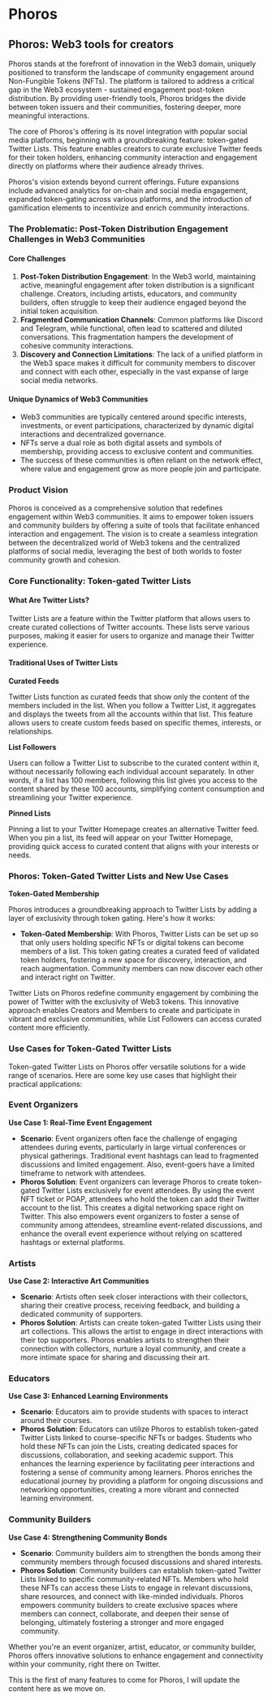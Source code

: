 # Phoros

## **Phoros: Web3 tools for creators**



Phoros stands at the forefront of innovation in the Web3 domain, uniquely positioned to transform the landscape of community engagement around Non-Fungible Tokens (NFTs). The platform is tailored to address a critical gap in the Web3 ecosystem - sustained engagement post-token distribution. By providing user-friendly tools, Phoros bridges the divide between token issuers and their communities, fostering deeper, more meaningful interactions.

The core of Phoros's offering is its novel integration with popular social media platforms, beginning with a groundbreaking feature: token-gated Twitter Lists. This feature enables creators to curate exclusive Twitter feeds for their token holders, enhancing community interaction and engagement directly on platforms where their audience already thrives.

Phoros's vision extends beyond current offerings. Future expansions include advanced analytics for on-chain and social media engagement, expanded token-gating across various platforms, and the introduction of gamification elements to incentivize and enrich community interactions.

### **The Problematic: Post-Token Distribution Engagement Challenges in Web3 Communities**

#### **Core Challenges**

1. **Post-Token Distribution Engagement**: In the Web3 world, maintaining active, meaningful engagement after token distribution is a significant challenge. Creators, including artists, educators, and community builders, often struggle to keep their audience engaged beyond the initial token acquisition.
2. **Fragmented Communication Channels**: Common platforms like Discord and Telegram, while functional, often lead to scattered and diluted conversations. This fragmentation hampers the development of cohesive community interactions.
3. **Discovery and Connection Limitations**: The lack of a unified platform in the Web3 space makes it difficult for community members to discover and connect with each other, especially in the vast expanse of large social media networks.

#### **Unique Dynamics of Web3 Communities**

* Web3 communities are typically centered around specific interests, investments, or event participations, characterized by dynamic digital interactions and decentralized governance.
* NFTs serve a dual role as both digital assets and symbols of membership, providing access to exclusive content and communities.
* The success of these communities is often reliant on the network effect, where value and engagement grow as more people join and participate.

### **Product Vision**

Phoros is conceived as a comprehensive solution that redefines engagement within Web3 communities. It aims to empower token issuers and community builders by offering a suite of tools that facilitate enhanced interaction and engagement. The vision is to create a seamless integration between the decentralized world of Web3 tokens and the centralized platforms of social media, leveraging the best of both worlds to foster community growth and cohesion.

### **Core Functionality: Token-gated Twitter Lists**

#### What Are Twitter Lists?

Twitter Lists are a feature within the Twitter platform that allows users to create curated collections of Twitter accounts. These lists serve various purposes, making it easier for users to organize and manage their Twitter experience.

#### Traditional Uses of Twitter Lists

**Curated Feeds**

Twitter Lists function as curated feeds that show only the content of the members included in the list. When you follow a Twitter List, it aggregates and displays the tweets from all the accounts within that list. This feature allows users to create custom feeds based on specific themes, interests, or relationships.

**List Followers**

Users can follow a Twitter List to subscribe to the curated content within it, without necessarily following each individual account separately. In other words, if a list has 100 members, following this list gives you access to the content shared by these 100 accounts, simplifying content consumption and streamlining your Twitter experience.

**Pinned Lists**

Pinning a list to your Twitter Homepage creates an alternative Twitter feed. When you pin a list, its feed will appear on your Twitter Homepage, providing quick access to curated content that aligns with your interests or needs.

### Phoros: Token-Gated Twitter Lists and New Use Cases

**Token-Gated Membership**

Phoros introduces a groundbreaking approach to Twitter Lists by adding a layer of exclusivity through token gating. Here's how it works:

* **Token-Gated Membership**: With Phoros, Twitter Lists can be set up so that only users holding specific NFTs or digital tokens can become members of a list. This token gating creates a curated feed of validated token holders, fostering a new space for discovery, interaction, and reach augmentation. Community members can now discover each other and interact right on Twitter.

Twitter Lists on Phoros redefine community engagement by combining the power of Twitter with the exclusivity of Web3 tokens. This innovative approach enables Creators and Members to create and participate in vibrant and exclusive communities, while List Followers can access curated content more efficiently.

### Use Cases for Token-Gated Twitter Lists

Token-gated Twitter Lists on Phoros offer versatile solutions for a wide range of scenarios. Here are some key use cases that highlight their practical applications:

### Event Organizers

**Use Case 1: Real-Time Event Engagement**

* **Scenario**: Event organizers often face the challenge of engaging attendees during events, particularly in large virtual conferences or physical gatherings. Traditional event hashtags can lead to fragmented discussions and limited engagement. Also, event-goers have a limited timeframe to network with attendees.
* **Phoros Solution**: Event organizers can leverage Phoros to create token-gated Twitter Lists exclusively for event attendees. By using the event NFT ticket or POAP, attendees who hold the token can add their Twitter account to the list. This creates a digital networking space right on Twitter. This also empowers event organizers to foster a sense of community among attendees, streamline event-related discussions, and enhance the overall event experience without relying on scattered hashtags or external platforms.

### Artists

**Use Case 2: Interactive Art Communities**

* **Scenario**: Artists often seek closer interactions with their collectors, sharing their creative process, receiving feedback, and building a dedicated community of supporters.
* **Phoros Solution**: Artists can create token-gated Twitter Lists using their art collections. This allows the artist to engage in direct interactions with their top supporters. Phoros enables artists to strengthen their connection with collectors, nurture a loyal community, and create a more intimate space for sharing and discussing their art.

### Educators

**Use Case 3: Enhanced Learning Environments**

* **Scenario**: Educators aim to provide students with spaces to interact around their courses.
* **Phoros Solution**: Educators can utilize Phoros to establish token-gated Twitter Lists linked to course-specific NFTs or badges. Students who hold these NFTs can join the Lists, creating dedicated spaces for discussions, collaboration, and seeking academic support. This enhances the learning experience by facilitating peer interactions and fostering a sense of community among learners. Phoros enriches the educational journey by providing a platform for ongoing discussions and networking opportunities, creating a more vibrant and connected learning environment.

### Community Builders

**Use Case 4: Strengthening Community Bonds**

* **Scenario**: Community builders aim to strengthen the bonds among their community members through focused discussions and shared interests.
* **Phoros Solution**: Community builders can establish token-gated Twitter Lists linked to specific community-related NFTs. Members who hold these NFTs can access these Lists to engage in relevant discussions, share resources, and connect with like-minded individuals. Phoros empowers community builders to create exclusive spaces where members can connect, collaborate, and deepen their sense of belonging, ultimately fostering a stronger and more engaged community.

Whether you're an event organizer, artist, educator, or community builder, Phoros offers innovative solutions to enhance engagement and connectivity within your community, right there on Twitter.

This is the first of many features to come for Phoros, I will update the content here as we move on.&#x20;
